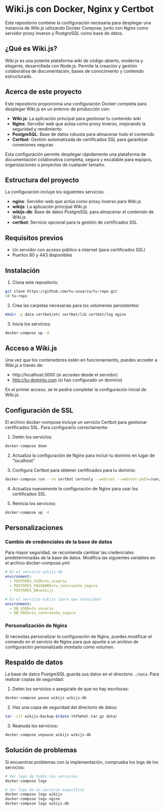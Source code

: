 # Wiki.js con Docker, Nginx y Certbot

Este repositorio contiene la configuración necesaria para desplegar una instancia de Wiki.js utilizando Docker Compose, junto con Nginx como servidor proxy inverso y PostgreSQL como base de datos.

## ¿Qué es Wiki.js?
Wiki.js es una potente plataforma wiki de código abierto, moderna y elegante, desarrollada con Node.js. Permite la creación y gestión colaborativa de documentación, bases de conocimiento y contenido estructurado.

## Acerca de este proyecto
Este repositorio proporciona una configuración Docker completa para desplegar Wiki.js en un entorno de producción con:

- **Wiki.js**: La aplicación principal para gestionar tu contenido wiki
- **Nginx**: Servidor web que actúa como proxy inverso, mejorando la seguridad y rendimiento
- **PostgreSQL**: Base de datos robusta para almacenar todo el contenido
- **Certbot**: Gestión automatizada de certificados SSL para garantizar conexiones seguras

Esta configuración permite desplegar rápidamente una plataforma de documentación colaborativa completa, segura y escalable para equipos, organizaciones o proyectos de cualquier tamaño.
## Estructura del proyecto

La configuración incluye los siguientes servicios:

- **nginx**: Servidor web que actúa como proxy inverso para Wiki.js
- **wikijs**: La aplicación principal Wiki.js
- **wikijs-db**: Base de datos PostgreSQL para almacenar el contenido de Wiki.js
- **certbot**: Servicio opcional para la gestión de certificados SSL

## Requisitos previos

- Un servidor con acceso público a internet (para certificados SSL)
- Puertos 80 y 443 disponibles

## Instalación

1. Clona este repositorio:
```bash
git clone https://github.com/tu-usuario/tu-repo.git
cd tu-repo
```

2. Crea las carpetas necesarias para los volúmenes persistentes:
```bash
mkdir -p data certbot/etc certbot/lib certbot/log nginx
```

3. Inicia los servicios:
```bash
docker-compose up -d
```

## Acceso a Wiki.js

Una vez que los contenedores estén en funcionamiento, puedes acceder a Wiki.js a través de:

- http://localhost:3000 (si accedes desde el servidor)
- http://tu-dominio.com (si has configurado un dominio)

En el primer acceso, se te pedirá completar la configuración inicial de Wiki.js.

## Configuración de SSL

El archivo docker-compose incluye un servicio Certbot para gestionar certificados SSL. Para configurarlo correctamente:

1. Detén los servicios:
```bash
docker-compose down
```

2. Actualiza la configuración de Nginx para incluir tu dominio en lugar de "localhost"

3. Configura Certbot para obtener certificados para tu dominio:
```bash
docker-compose run --rm certbot certonly --webroot --webroot-path=/var/www/certbot -d tu-dominio.com -d www.tu-dominio.com
```

4. Actualiza nuevamente la configuración de Nginx para usar los certificados SSL

5. Reinicia los servicios:
```bash
docker-compose up -d
```

## Personalizaciones

### Cambio de credenciales de la base de datos

Para mayor seguridad, se recomienda cambiar las credenciales predeterminadas de la base de datos. Modifica las siguientes variables en el archivo docker-compose.yml:

```yaml
# En el servicio wikijs-db
environment:
  - POSTGRES_USER=tu_usuario
  - POSTGRES_PASSWORD=tu_contraseña_segura
  - POSTGRES_DB=wikijs

# En el servicio wikijs (para que coincidan)
environment:
  - DB_USER=tu_usuario
  - DB_PASS=tu_contraseña_segura
```

### Personalización de Nginx

Si necesitas personalizar la configuración de Nginx, puedes modificar el comando en el servicio de Nginx para que apunte a un archivo de configuración personalizado montado como volumen.

## Respaldo de datos

La base de datos PostgreSQL guarda sus datos en el directorio `./data`. Para realizar copias de seguridad:

1. Detén los servicios o asegúrate de que no hay escrituras:
```bash
docker-compose pause wikijs wikijs-db
```

2. Haz una copia de seguridad del directorio de datos:
```bash
tar -czf wikijs-backup-$(date +%Y%m%d).tar.gz data/
```

3. Reanuda los servicios:
```bash
docker-compose unpause wikijs wikijs-db
```

## Solución de problemas

Si encuentras problemas con la implementación, comprueba los logs de los servicios:

```bash
# Ver logs de todos los servicios
docker-compose logs

# Ver logs de un servicio específico
docker-compose logs wikijs
docker-compose logs nginx
docker-compose logs wikijs-db
```
